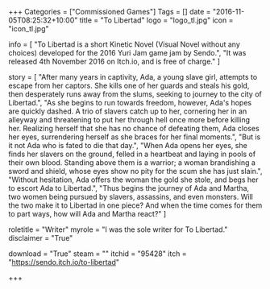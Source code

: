 +++
Categories = ["Commissioned Games"]
Tags = []
date = "2016-11-05T08:25:32+10:00"
title = "To Libertad"
logo = "logo_tl.jpg"
icon = "icon_tl.jpg"

info = [
	"To Libertad is a short Kinetic Novel (Visual Novel without any choices) developed for the 2016 Yuri Jam game jam by Sendo.",
	"It was released 4th November 2016 on Itch.io, and is free of charge."
]

story = [
	"After many years in captivity, Ada, a young slave girl, attempts to escape from her captors. She kills one of her guards and steals his gold, then desperately runs away from the slums, seeking to journey to the city of Libertad.",
	"As she begins to run towards freedom, however, Ada's hopes are quickly dashed. A trio of slavers catch up to her, cornering her in an alleyway and threatening to put her through hell once more before killing her. Realizing herself that she has no chance of defeating them, Ada closes her eyes, surrendering herself as she braces for her final moments.",
	"But is it not Ada who is fated to die that day.",
	"When Ada opens her eyes, she finds her slavers on the ground, felled in a heartbeat and laying in pools of their own blood. Standing above them is a warrior; a woman brandishing a sword and shield, whose eyes show no pity for the scum she has just slain.",
	"Without hesitation, Ada offers the woman the gold she stole, and begs her to escort Ada to Libertad.",
	"Thus begins the journey of Ada and Martha, two women being pursued by slavers, assassins, and even monsters. Will the two make it to Libertad in one piece? And when the time comes for them to part ways, how will Ada and Martha react?"
]

roletitle = "Writer"
myrole = "I was the sole writer for To Libertad."
disclaimer = "True"

download = "True"
steam = ""
itchid = "95428"
itch = "https://sendo.itch.io/to-libertad"

+++